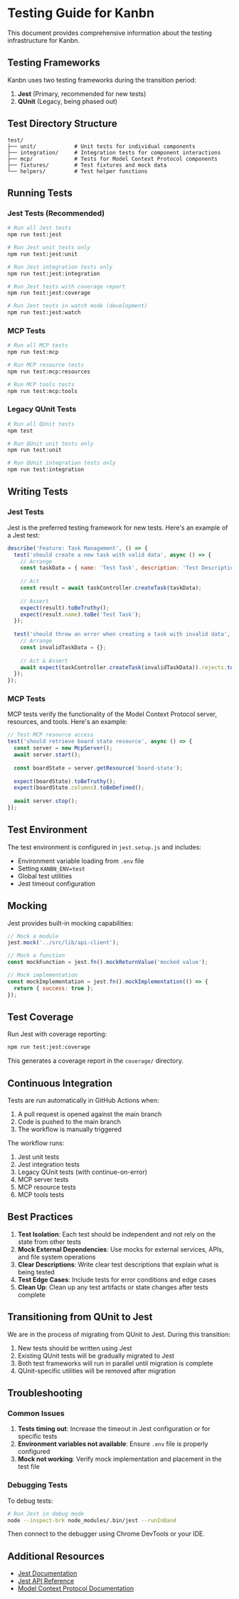 # Testing Guide for Kanbn

This document provides comprehensive information about the testing infrastructure for Kanbn.

## Testing Frameworks

Kanbn uses two testing frameworks during the transition period:

1. **Jest** (Primary, recommended for new tests)
2. **QUnit** (Legacy, being phased out)

## Test Directory Structure

```
test/
├── unit/            # Unit tests for individual components
├── integration/     # Integration tests for component interactions
├── mcp/             # Tests for Model Context Protocol components
├── fixtures/        # Test fixtures and mock data
└── helpers/         # Test helper functions
```

## Running Tests

### Jest Tests (Recommended)

```bash
# Run all Jest tests
npm run test:jest

# Run Jest unit tests only
npm run test:jest:unit

# Run Jest integration tests only
npm run test:jest:integration

# Run Jest tests with coverage report
npm run test:jest:coverage

# Run Jest tests in watch mode (development)
npm run test:jest:watch
```

### MCP Tests

```bash
# Run all MCP tests
npm run test:mcp

# Run MCP resource tests
npm run test:mcp:resources

# Run MCP tools tests
npm run test:mcp:tools
```

### Legacy QUnit Tests

```bash
# Run all QUnit tests
npm test

# Run QUnit unit tests only
npm run test:unit

# Run QUnit integration tests only
npm run test:integration
```

## Writing Tests

### Jest Tests

Jest is the preferred testing framework for new tests. Here's an example of a Jest test:

```javascript
describe('Feature: Task Management', () => {
  test('should create a new task with valid data', async () => {
    // Arrange
    const taskData = { name: 'Test Task', description: 'Test Description' };
    
    // Act
    const result = await taskController.createTask(taskData);
    
    // Assert
    expect(result).toBeTruthy();
    expect(result.name).toBe('Test Task');
  });
  
  test('should throw an error when creating a task with invalid data', async () => {
    // Arrange
    const invalidTaskData = {};
    
    // Act & Assert
    await expect(taskController.createTask(invalidTaskData)).rejects.toThrow();
  });
});
```

### MCP Tests

MCP tests verify the functionality of the Model Context Protocol server, resources, and tools. Here's an example:

```javascript
// Test MCP resource access
test('should retrieve board state resource', async () => {
  const server = new McpServer();
  await server.start();
  
  const boardState = server.getResource('board-state');
  
  expect(boardState).toBeTruthy();
  expect(boardState.columns).toBeDefined();
  
  await server.stop();
});
```

## Test Environment

The test environment is configured in `jest.setup.js` and includes:

- Environment variable loading from `.env` file
- Setting `KANBN_ENV=test`
- Global test utilities
- Jest timeout configuration

## Mocking

Jest provides built-in mocking capabilities:

```javascript
// Mock a module
jest.mock('../src/lib/api-client');

// Mock a function
const mockFunction = jest.fn().mockReturnValue('mocked value');

// Mock implementation
const mockImplementation = jest.fn().mockImplementation(() => {
  return { success: true };
});
```

## Test Coverage

Run Jest with coverage reporting:

```bash
npm run test:jest:coverage
```

This generates a coverage report in the `coverage/` directory.

## Continuous Integration

Tests are run automatically in GitHub Actions when:

1. A pull request is opened against the main branch
2. Code is pushed to the main branch
3. The workflow is manually triggered

The workflow runs:

1. Jest unit tests
2. Jest integration tests
3. Legacy QUnit tests (with continue-on-error)
4. MCP server tests
5. MCP resource tests
6. MCP tools tests

## Best Practices

1. **Test Isolation**: Each test should be independent and not rely on the state from other tests
2. **Mock External Dependencies**: Use mocks for external services, APIs, and file system operations
3. **Clear Descriptions**: Write clear test descriptions that explain what is being tested
4. **Test Edge Cases**: Include tests for error conditions and edge cases
5. **Clean Up**: Clean up any test artifacts or state changes after tests complete

## Transitioning from QUnit to Jest

We are in the process of migrating from QUnit to Jest. During this transition:

1. New tests should be written using Jest
2. Existing QUnit tests will be gradually migrated to Jest
3. Both test frameworks will run in parallel until migration is complete
4. QUnit-specific utilities will be removed after migration

## Troubleshooting

### Common Issues

1. **Tests timing out**: Increase the timeout in Jest configuration or for specific tests
2. **Environment variables not available**: Ensure `.env` file is properly configured
3. **Mock not working**: Verify mock implementation and placement in the test file

### Debugging Tests

To debug tests:

```bash
# Run Jest in debug mode
node --inspect-brk node_modules/.bin/jest --runInBand
```

Then connect to the debugger using Chrome DevTools or your IDE.

## Additional Resources

- [Jest Documentation](https://jestjs.io/docs/getting-started)
- [Jest API Reference](https://jestjs.io/docs/api)
- [Model Context Protocol Documentation](https://modelcontextprotocol.github.io/)